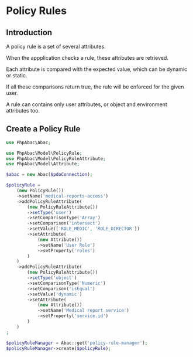 Policy Rules
============

Introduction
------------

A policy rule is a set of several attributes.

When the appplication checks a rule, these attributes are retrieved.

Each attribute is compared with the expected value, which can be dynamic or static.

If all these comparisons return true, the rule will be enforced for the given user.

A rule can contains only user attributes, or object and environment attributes too.

Create a Policy Rule
-------------------

```php
use PhpAbac\Abac;

use PhpAbac\Model\PolicyRule;
use PhpAbac\Model\PolicyRuleAttribute;
use PhpAbac\Model\Attribute;

$abac = new Abac($pdoConnection);

$policyRule =
    (new PolicyRule())
    ->setName('medical-reports-access')
    ->addPolicyRuleAttribute(
    	(new PolicyRuleAttribute())
        ->setType('user')
        ->setComparisonType('Array')
        ->setComparison('intersect')
        ->setValue(['ROLE_MEDIC', 'ROLE_DIRECTOR'])
        ->setAttribute(
            (new Attribute())
            ->setName('User Role')
            ->setProperty('roles')
        )
    )
    ->addPolicyRuleAttribute(
    	(new PolicyRuleAttribute())
        ->setType('object')
        ->setComparisonType('Numeric')
        ->setComparison('isEqual')
        ->setValue('dynamic')
        ->setAttribute(
            (new Attribute())
            ->setName('Medical report service')
            ->setProperty('service.id')
        )
    )
;

$policyRuleManager = Abac::get('policy-rule-manager');
$policyRuleManager->create($policyRule);
```